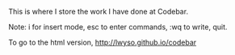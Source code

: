This is where I store the work I have done at Codebar.

Note: i for insert mode, esc to enter commands, :wq to write, quit.

To go to the html version, http://lwyso.github.io/codebar